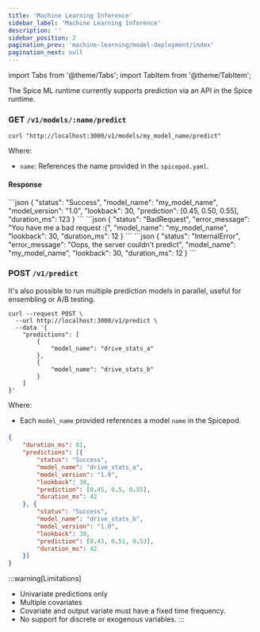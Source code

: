 ```yaml
---
title: 'Machine Learning Inference'
sidebar_label: 'Machine Learning Inference'
description: ''
sidebar_position: 2
pagination_prev: 'machine-learning/model-deployment/index'
pagination_next: null
---
```


import Tabs from '@theme/Tabs';
import TabItem from '@theme/TabItem';

The Spice ML runtime currently supports prediction via an API in the Spice runtime. 

### GET `/v1/models/:name/predict`
```shell
curl "http://localhost:3000/v1/models/my_model_name/predict"
```
Where: 
 - `name`: References the name provided in the `spicepod.yaml`.


#### Response
<Tabs>
  <TabItem value="Success" label="Success" default>
    ```json
    {
        "status": "Success",
        "model_name": "my_model_name",
        "model_version": "1.0",
        "lookback": 30,
        "prediction": [0.45, 0.50, 0.55],
        "duration_ms": 123
    }
    ```
  </TabItem>
  <TabItem value="Bad Request" label="Bad Request">
    ```json
    {
        "status": "BadRequest",
        "error_message": "You have me a bad request :(",
        "model_name": "my_model_name",
        "lookback": 30,
        "duration_ms": 12
    }
    ```
  </TabItem>
  <TabItem value="Internal Error" label="Internal Error">
    ```json
    {
        "status": "InternalError",
        "error_message": "Oops, the server couldn't predict",
        "model_name": "my_model_name",
        "lookback": 30,
        "duration_ms": 12
    }
    ```
  </TabItem>
</Tabs>

### POST `/v1/predict`
It's also possible to run multiple prediction models in parallel, useful for ensembling or A/B testing. 
```shell
curl --request POST \
  --url http://localhost:3000/v1/predict \
  --data '{
    "predictions": [
        {
            "model_name": "drive_stats_a"
        },
        {
            "model_name": "drive_stats_b"
        }
    ]
}'
```
Where:
  - Each `model_name` provided references a model `name` in the Spicepod.

#### 
```json
{
    "duration_ms": 81,
    "predictions": [{
        "status": "Success",
        "model_name": "drive_stats_a",
        "model_version": "1.0",
        "lookback": 30,
        "prediction": [0.45, 0.5, 0.55],
        "duration_ms": 42
    }, {
        "status": "Success",
        "model_name": "drive_stats_b",
        "model_version": "1.0",
        "lookback": 30,
        "prediction": [0.43, 0.51, 0.53],
        "duration_ms": 42
    }]
}
```

:::warning[Limitations]
- Univariate predictions only
- Multiple covariates 
- Covariate and output variate must have a fixed time frequency.
- No support for discrete or exogenous variables.
:::